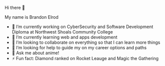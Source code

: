  Hi there 👋

My name is Brandon Elrod

- 🔭 I’m currently working on CyberSecurity and Software Development Diploma at Northwest Shoals Community College
- 🌱 I’m currently learning web and apps development
- 👯 I’m looking to collaborate on everything so that I can learn more things 
- 🤔 I’m looking for help to guide my on my career options and paths
- 💬 Ask me about anime!
- ⚡ Fun fact: Diamond ranked on Rocket Leauge and Magic the Gathering
